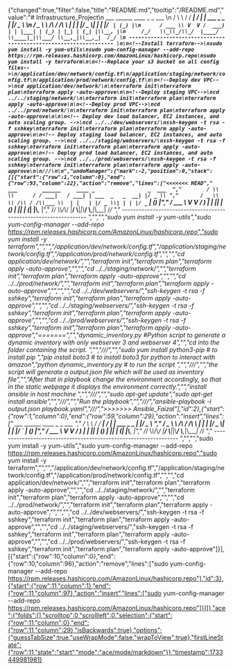 {"changed":true,"filter":false,"title":"README.md","tooltip":"/README.md","value":"# Infrastructure_Project\n         ___        ______     ____ _                 _  ___  \n        / \\ \\      / / ___|   / ___| | ___  _   _  __| |/ _ \\ \n       / _ \\ \\ /\\ / /\\___ \\  | |   | |/ _ \\| | | |/ _` | (_) |\n      / ___ \\ V  V /  ___) | | |___| | (_) | |_| | (_| |\\__, |\n     /_/   \\_\\_/\\_/  |____/   \\____|_|\\___/ \\__,_|\\__,_|  /_/ \n ----------------------------------------------------------------- \n\n<!--Install terraform-->\nsudo yum install -y yum-utils\nsudo yum-config-manager --add-repo https://rpm.releases.hashicorp.com/AmazonLinux/hashicorp.repo\nsudo yum install -y terraform\n\n<!--Replace your s3 bucket on all config files-->\n/application/dev/network/config.tf\n/application/staging/network/config.tf\n/application/prod/network/config.tf\n\n<!--Deploy dev VPC-->\ncd application/dev/network/\n\nterraform init\nterraform plan\nterraform apply -auto-approve\n\n<!--Deploy staging VPC-->\ncd ../../staging/network/\n\nterraform init\nterraform plan\nterraform apply -auto-approve\n\n<!--Deploy prod VPC-->\ncd ../../prod/network/\n\nterraform init\nterraform plan\nterraform apply -auto-approve\n\n\n<!-- Deploy dev load balancer, EC2 instances, and auto scaling group. -->\ncd ../../dev/webservers/\nssh-keygen -t rsa -f sshkey\nterraform init\nterraform plan\nterraform apply -auto-approve\n\n<!-- Deploy staging load balancer, EC2 instances, and auto scaling group. -->\ncd ../../staging/webservers/\nssh-keygen -t rsa -f sshkey\nterraform init\nterraform plan\nterraform apply -auto-approve\n\n<!-- Deploy prod load balancer, EC2 instances, and auto scaling group. -->\ncd ../../prod/webservers/\nssh-keygen -t rsa -f sshkey\nterraform init\nterraform plan\nterraform apply -auto-approve\n\n///\n\n","undoManager":{"mark":-2,"position":0,"stack":[[{"start":{"row":1,"column":0},"end":{"row":93,"column":22},"action":"remove","lines":["<<<<<<< HEAD","         ___        ______     ____ _                 _  ___  ","        / \\ \\      / / ___|   / ___| | ___  _   _  __| |/ _ \\ ","       / _ \\ \\ /\\ / /\\___ \\  | |   | |/ _ \\| | | |/ _` | (_) |","      / ___ \\ V  V /  ___) | | |___| | (_) | |_| | (_| |\\__, |","     /_/   \\_\\_/\\_/  |____/   \\____|_|\\___/ \\__,_|\\__,_|  /_/ "," ----------------------------------------------------------------- ","","<!--Install terraform-->","sudo yum install -y yum-utils","sudo yum-config-manager --add-repo https://rpm.releases.hashicorp.com/AmazonLinux/hashicorp.repo","sudo yum install -y terraform","","<!--Replace your s3 bucket on all config files-->","/application/dev/network/config.tf","/application/staging/network/config.tf","/application/prod/network/config.tf","","<!--Deploy dev VPC-->","cd application/dev/network/","","terraform init","terraform plan","terraform apply -auto-approve","","<!--Deploy staging VPC-->","cd ../../staging/network/","","terraform init","terraform plan","terraform apply -auto-approve","","<!--Deploy prod VPC-->","cd ../../prod/network/","","terraform init","terraform plan","terraform apply -auto-approve","","","<!-- Deploy dev load balancer, EC2 instances, and auto scaling group. -->","cd ../../dev/webservers/","ssh-keygen -t rsa -f sshkey","terraform init","terraform plan","terraform apply -auto-approve","","<!-- Deploy staging load balancer, EC2 instances, and auto scaling group. -->","cd ../../staging/webservers/","ssh-keygen -t rsa -f sshkey","terraform init","terraform plan","terraform apply -auto-approve","","<!-- Deploy prod load balancer, EC2 instances, and auto scaling group. -->","cd ../../prod/webservers/","ssh-keygen -t rsa -f sshkey","terraform init","terraform plan","terraform apply -auto-approve","=======","","dynamic_inventory.py #Python script to generate a dynamic inventory with only webserver 3 and webserver 4","","cd into the folder containing the script. ","","///","","sudo yum install python3-pip # to install pip ","pip install boto3 # to install boto3 for python to interact with amazon","python dynamic_inventory.py # to run the script  ","","///","","the script will generate a output.json file which will be used as inventory file","","After that in playbook change the environment accordingly, so that in the static webpage it displays the environment correctly.","","install ansible in host machine ","","///","","sudo apt-get update","sudo apt-get install ansible","","///","","Run the playbook","","///","ansible-playbook -i output.json playbook.yaml","///",">>>>>>> Ansible_Faizal"],"id":2},{"start":{"row":1,"column":0},"end":{"row":59,"column":29},"action":"insert","lines":["         ___        ______     ____ _                 _  ___  ","        / \\ \\      / / ___|   / ___| | ___  _   _  __| |/ _ \\ ","       / _ \\ \\ /\\ / /\\___ \\  | |   | |/ _ \\| | | |/ _` | (_) |","      / ___ \\ V  V /  ___) | | |___| | (_) | |_| | (_| |\\__, |","     /_/   \\_\\_/\\_/  |____/   \\____|_|\\___/ \\__,_|\\__,_|  /_/ "," ----------------------------------------------------------------- ","","<!--Install terraform-->","sudo yum install -y yum-utils","sudo yum-config-manager --add-repo https://rpm.releases.hashicorp.com/AmazonLinux/hashicorp.repo","sudo yum install -y terraform","","<!--Replace your s3 bucket on all config files-->","/application/dev/network/config.tf","/application/staging/network/config.tf","/application/prod/network/config.tf","","<!--Deploy dev VPC-->","cd application/dev/network/","","terraform init","terraform plan","terraform apply -auto-approve","","<!--Deploy staging VPC-->","cd ../../staging/network/","","terraform init","terraform plan","terraform apply -auto-approve","","<!--Deploy prod VPC-->","cd ../../prod/network/","","terraform init","terraform plan","terraform apply -auto-approve","","","<!-- Deploy dev load balancer, EC2 instances, and auto scaling group. -->","cd ../../dev/webservers/","ssh-keygen -t rsa -f sshkey","terraform init","terraform plan","terraform apply -auto-approve","","<!-- Deploy staging load balancer, EC2 instances, and auto scaling group. -->","cd ../../staging/webservers/","ssh-keygen -t rsa -f sshkey","terraform init","terraform plan","terraform apply -auto-approve","","<!-- Deploy prod load balancer, EC2 instances, and auto scaling group. -->","cd ../../prod/webservers/","ssh-keygen -t rsa -f sshkey","terraform init","terraform plan","terraform apply -auto-approve"]}],[{"start":{"row":10,"column":0},"end":{"row":10,"column":96},"action":"remove","lines":["sudo yum-config-manager --add-repo https://rpm.releases.hashicorp.com/AmazonLinux/hashicorp.repo"],"id":3},{"start":{"row":11,"column":1},"end":{"row":11,"column":97},"action":"insert","lines":["sudo yum-config-manager --add-repo https://rpm.releases.hashicorp.com/AmazonLinux/hashicorp.repo"]}]]},"ace":{"folds":[],"scrolltop":0,"scrollleft":0,"selection":{"start":{"row":11,"column":0},"end":{"row":11,"column":29},"isBackwards":true},"options":{"guessTabSize":true,"useWrapMode":false,"wrapToView":true},"firstLineState":{"row":11,"state":"start","mode":"ace/mode/markdown"}},"timestamp":1733449981981}